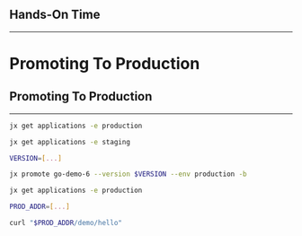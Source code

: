 ## Hands-On Time

---

# Promoting To Production


## Promoting To Production

---

```bash
jx get applications -e production

jx get applications -e staging

VERSION=[...]

jx promote go-demo-6 --version $VERSION --env production -b

jx get applications -e production

PROD_ADDR=[...]

curl "$PROD_ADDR/demo/hello"
```
